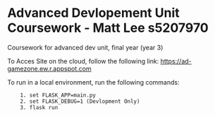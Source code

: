 # Advanced Devlopement Unit Coursework - Matt Lee s5207970
Coursework for advanced dev unit, final year (year 3)

To Acces Site on the cloud, follow the following link: 
                  https://ad-gamezone.ew.r.appspot.com
                  
To run in a local environment, run the following commands:
      
        1. set FLASK_APP=main.py
        2. set FLASK_DEBUG=1 (Devlopment Only)
        3. flask run
